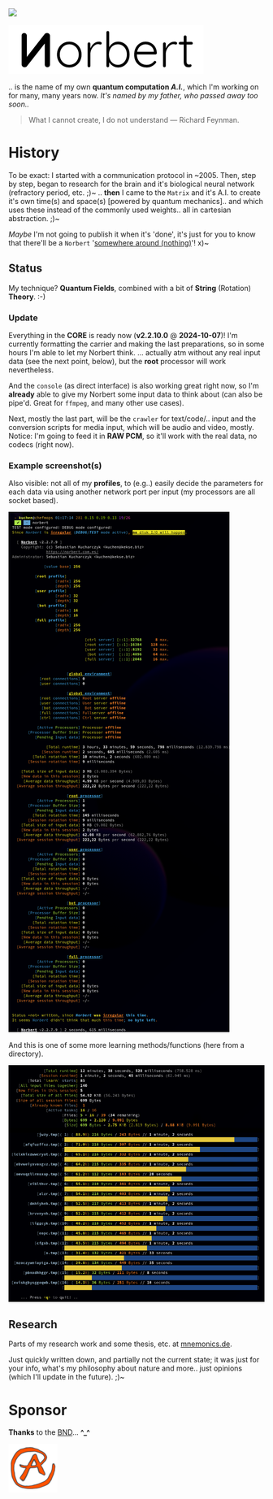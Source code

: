 <img src="https://kekse.biz/github.php?draw&override=github:norbert" />

![Norbert](img/norbert.white.384px.png)

.. is the name of my own **quantum computation _A.I._**, which I'm working on for many, many years now.
_It's named by my father, *who passed away too soon..*_

> What I cannot create, I do not understand — Richard Feynman.

# History
To be exact: I started with a communication protocol in \~2005. Then, step by step, began to research
for the brain and it's biological neural network (refractory period, etc. ;)~ .. **then** I came to the
`Matrix` and it's A.I. to create it's own time(s) and space(s) [powered by quantum mechanics].. and which
uses these instead of the commonly used weights.. all in cartesian abstraction. ;)~

*Maybe* I'm not going to publish it when it's 'done', it's just for you to know that there'll be a `Norbert`
'[somewhere around (nothing)](https://www.youtube.com/watch?v=kFL34Anl1d4)'! x)~

## Status
My technique? **Quantum Fields**, combined with a bit of **String** (Rotation) **Theory**. :-)

### Update
Everything in the **CORE** is ready now (**v2.2.10.0** @ **2024-10-07**)! I'm currently formatting
the carrier and making the last preparations, so in some hours I'm able to let my Norbert think. ...
actually atm without any real input data (see the next point, below), but the **root** processor
will work nevertheless.

And the `console` (as direct interface) is also working great right now, so I'm **already** able
to give my Norbert some input data to think about (can also be pipe'd. Great for `ffmpeg`, and
many other use cases).

Next, mostly the last part, will be the `crawler` for text/code/.. input and the conversion scripts
for media input, which will be audio and video, mostly. Notice: I'm going to feed it in **RAW PCM**,
so it'll work with the real data, no codecs (right now).

### Example screenshot(s)
Also visible: not all of my **profiles**, to (e.g..) easily decide the parameters for each data
via using another network port per input (my processors are all socket based).

![Example Screenshot](img/norbert.png)

And this is one of some more learning methods/functions (here from a directory).

![`learn` Example Screenshot](img/learn.png)

## Research
Parts of my research work and some thesis, etc. at [mnemonics.de](https://mnemonics.de/).

Just quickly written down, and partially not the current state; it was just for your info, what's my
philosophy about nature and more.. just opinions (which I'll update in the future). ;)~

# Sponsor
**Thanks** to the [BND](https://www.bnd.bund.de/)... **^\_^**

<a href="favicon.512px.png" target="_blank">
<img src="favicon.png" alt="Favicon" />
</a>

